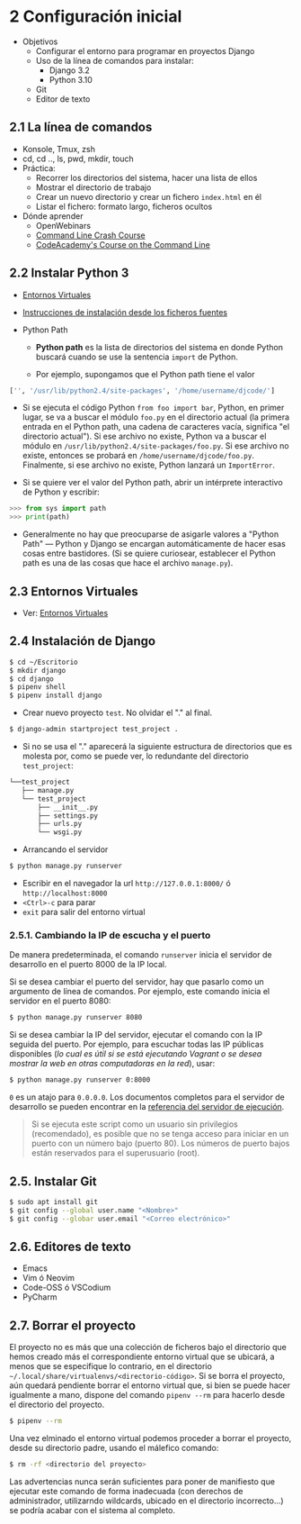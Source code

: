 # 2 Configuración inicial

- Objetivos 
  - Configurar el entorno para programar en proyectos Django
  - Uso de la línea de comandos para instalar: 
    - Django 3.2
    - Python 3.10
  - Git
  - Editor de texto

## 2.1 La línea de comandos

- Konsole, Tmux, zsh
- cd, cd .., ls, pwd, mkdir, touch
- Práctica: 
  - Recorrer los directorios del sistema, hacer una lista de ellos
  - Mostrar el directorio de trabajo
  - Crear un nuevo directorio y crear un fichero `index.html` en él
  - Listar el fichero: formato largo, ficheros ocultos
- Dónde aprender 
  - OpenWebinars
  - [Command Line Crash Course](https://learnpythonthehardway.org/book/appendixa.html)
  - [CodeAcademy's Course on the Command Line](https://www.codecademy.com/learn/learn-the-command-line)

## 2.2 Instalar Python 3

- [Entornos Virtuales](https://mentecatodev.github.io/intermezzo/entornos_virtuales/)

- [Instrucciones de instalación desde los ficheros fuentes](https://solarianprogrammer.com/2017/06/30/building-python-ubuntu-wsl-debian/)

- Python Path
  
  - **Python path** es la lista de directorios del sistema en donde Python buscará cuando se use la sentencia `import` de Python.
  
  - Por ejemplo, supongamos que el Python path tiene el valor 
    
```python
['', '/usr/lib/python2.4/site-packages', '/home/username/djcode/']
```

  - Si se ejecuta el código Python `from foo import bar`, Python, en primer lugar, se va a buscar el módulo `foo.py` en el directorio actual (la primera entrada en el Python path, una cadena de caracteres vacía, significa "el directorio actual"). Si ese archivo no existe, Python va a buscar el módulo en `/usr/lib/python2.4/site-packages/foo.py`. Si ese archivo no existe, entonces se probará en `/home/username/djcode/foo.py`. Finalmente, si ese archivo no existe, Python lanzará un `ImportError`.
  
  - Si se quiere ver el valor del Python path, abrir un intérprete interactivo de Python y escribir:
```python
>>> from sys import path
>>> print(path)
```
  - Generalmente no hay que preocuparse de asigarle valores a "Python Path" — Python y Django se encargan automáticamente de hacer esas cosas entre bastidores. (Si se quiere curiosear, establecer el Python path es una de las cosas que hace el archivo `manage.py`).

## 2.3 Entornos Virtuales

- Ver: [Entornos Virtuales](https://mentecatodev.github.io/intermezzo/entornos_virtuales/)

## 2.4 Instalación de Django

```bash
$ cd ~/Escritorio
$ mkdir django
$ cd django
$ pipenv shell
$ pipenv install django
```

- Crear nuevo proyecto `test`. No olvidar el "." al final.

```bash
$ django-admin startproject test_project .
```

- Si no se usa el "." aparecerá la siguiente estructura de directorios que es molesta por, como se puede ver, lo redundante del directorio `test_project`:

```bash
└──test_project
   ├── manage.py
   └── test_project
       ├── __init__.py
       ├── settings.py
       ├── urls.py
       └── wsgi.py
```

- Arrancando el servidor

```bash
$ python manage.py runserver
```

- Escribir en el navegador la url `http://127.0.0.1:8000/` ó `http://localhost:8000`
- `<Ctrl>-c` para parar
- `exit` para salir del entorno virtual

### 2.5.1. Cambiando la IP de escucha y el puerto

De manera predeterminada, el comando `runserver` inicia el servidor de desarrollo en el puerto 8000 de la IP local.

Si se desea cambiar el puerto del servidor, hay que pasarlo como un argumento de línea de comandos. Por ejemplo, este comando inicia el servidor en el puerto 8080:

```bash
$ python manage.py runserver 8080
```

Si se desea cambiar la IP del servidor, ejecutar el comando con la IP seguida del puerto. Por ejemplo, para escuchar todas las IP públicas disponibles (*lo cual es útil si se está ejecutando Vagrant o se desea mostrar la web en otras computadoras en la red*), usar:

```bash
$ python manage.py runserver 0:8000
```

`0` es un atajo para `0.0.0.0`. Los documentos completos para el servidor de desarrollo se pueden encontrar en la [referencia del servidor de ejecución](https://docs.djangoproject.com/en/3.0/ref/django-admin/#runserver).

> Si se ejecuta este script como un usuario sin privilegios (recomendado), es posible que no se tenga acceso para iniciar en un puerto con un número bajo (puerto 80). Los números de puerto bajos están reservados para el superusuario (root).

## 2.5. Instalar Git

```bash
$ sudo apt install git
$ git config --global user.name "<Nombre>"
$ git config --globar user.email "<Correo electrónico>"
```

## 2.6. Editores de texto

- Emacs
- Vim ó Neovim
- Code-OSS ó VSCodium
- PyCharm

## 2.7. Borrar el proyecto

El proyecto no es más que una colección de ficheros bajo el directorio que hemos creado más el correspondiente entorno virtual que se ubicará, a menos que se especifique lo contrario, en el directorio `~/.local/share/virtualenvs/<directorio-código>`. Si se borra el proyecto, aún quedará pendiente borrar el entorno virtual que, si bien se puede hacer igualmente a mano, dispone del comando `pipenv --rm` para hacerlo desde el directorio del proyecto.

```bash
$ pipenv --rm
```

Una vez elminado el entorno virtual podemos proceder a borrar el proyecto, desde su directorio padre, usando el málefico comando: 

```bash
$ rm -rf <directorio del proyecto>
```

Las advertencias nunca serán suficientes para poner de manifiesto que ejecutar este comando de forma inadecuada (con derechos de administrador, utilizarndo wildcards, ubicado en el directorio incorrecto...) se podría acabar con el sistema al completo.
